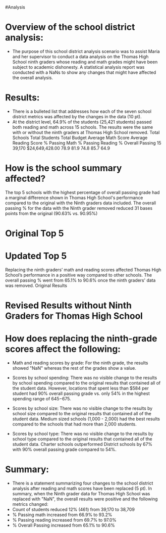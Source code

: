 #Analysis 

#	Overview of the school district analysis:
-	The purpose of this school district analysis scenario was to assist Maria and her supervisor to conduct a data analysis on the Thomas High School ninth graders whose reading and math grades might have been subject to academic dishonesty. A statistical analysis report was conducted with a NaNs to show any changes that might have affected the overall analysis.
#	Results:
-	There is a bulleted list that addresses how each of the seven school district metrics was affected by the changes in the data (10 pt).
-	At the district level, 64.9% of the students (25,421 students) passed both reading and math across 15 schools. The results were the same with or without the ninth graders at Thomas High School removed.
Total Schools	Total Students	Total Budget	Average Math Score	Average Reading Score	% Passing Math	% Passing Reading	% Overall Passing
15	39,170	$24,649,428.00	78.9	81.9	74.8	85.7	64.9
# How is the school summary affected?
The top 5 schools with the highest percentage of overall passing grade had a marginal difference shown in Thomas High School's performance compared to the original with the Ninth graders data included. The overall passing % for the data with the Ninth grader removed reduced 31 bases points from the original (90.63% vs. 90.95%)
# Original Top 5

# Updated Top 5
Replacing the ninth graders’ math and reading scores affected Thomas High School’s performance in a positive way compared to other schools. The overall passing % went from 65.1% to 90.6% once the ninth graders' data was removed.
Original Results

# Revised Results without Ninth Graders for Thomas High School

# How does replacing the ninth-grade scores affect the following:
-	Math and reading scores by grade: For the ninth grade, the results showed "NaN" whereas the rest of the grades show a value.

-	Scores by school spending: There was no visible change to the results by school spending compared to the original results that contained all of the student data. However, locations that spent less than $584 per student had 90% overall passing grade vs. only 54% in the highest spending range of $645-$675.

-	Scores by school size: There was no visible change to the results by school size compared to the original results that contained all of the student data. Medium sized schools (1,000 - 2,000) had the best results compared to the schools that had more than 2,000 students.

-	Scores by school type: There was no visible change to the results by school type compared to the original results that contained all of the student data. Charter schools outperformed District schools by 67% with 90% overall passing grade compared to 54%.

#	Summary:
-	There is a statement summarizing four changes to the school district analysis after reading and math scores have been replaced (5 pt).
In summary, when the Ninth grader data for Thomas High School was replaced with "NaN", the overall results were positive and the following metrics changed:
-	Count of students reduced 12% (461) from 39,170 to 38,709
-	% Passing math increased from 66.9% to 93.2%
-	% Passing reading increased from 69.7% to 97.0%
-	% Overall Passing increased from 65.1% to 90.6%
